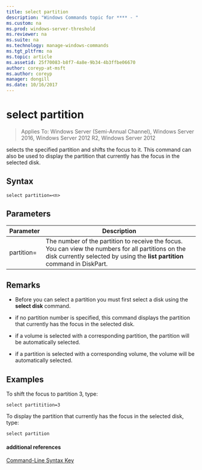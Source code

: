 ```yaml
---
title: select partition
description: "Windows Commands topic for **** - "
ms.custom: na
ms.prod: windows-server-threshold
ms.reviewer: na
ms.suite: na
ms.technology: manage-windows-commands
ms.tgt_pltfrm: na
ms.topic: article
ms.assetid: 25f70083-b8f7-4a8e-9b34-4b3ffbe06670
author: coreyp-at-msft
ms.author: coreyp
manager: dongill
ms.date: 10/16/2017
---
```

# select partition

>Applies To: Windows Server (Semi-Annual Channel), Windows Server 2016, Windows Server 2012 R2, Windows Server 2012

selects the specified partition and shifts the focus to it. This command can also be used to display the partition that currently has the focus in the selected disk.  
  
  
  
## Syntax  
  
```  
select partition=<n>  
```  
  
## Parameters  
  
|   Parameter    |                                                                                    Description                                                                                    |
|----------------|-----------------------------------------------------------------------------------------------------------------------------------------------------------------------------------|
| partition\=<n> | The number of the partition to receive the focus. You can view the numbers for all partitions on the disk currently selected by using the **list partition** command in DiskPart. |
  
## Remarks  
  
-   Before you can select a partition you must first select a disk using the **select disk** command.  
  
-   if no partition number is specified, this command displays the partition that currently has the focus in the selected disk.  
  
-   if a volume is selected with a corresponding partition, the partition will be automatically selected.  
  
-   if a partition is selected with a corresponding volume, the volume will be automatically selected.  
  
## <a name="BKMK_examples"></a>Examples  
To shift the focus to partition 3, type:  
  
```  
select partitition=3  
```  
  
To display the partition that currently has the focus in the selected disk, type:  
  
```  
select partition  
```  
  
#### additional references  
[Command-Line Syntax Key](command-line-syntax-key.md)  
  

  


